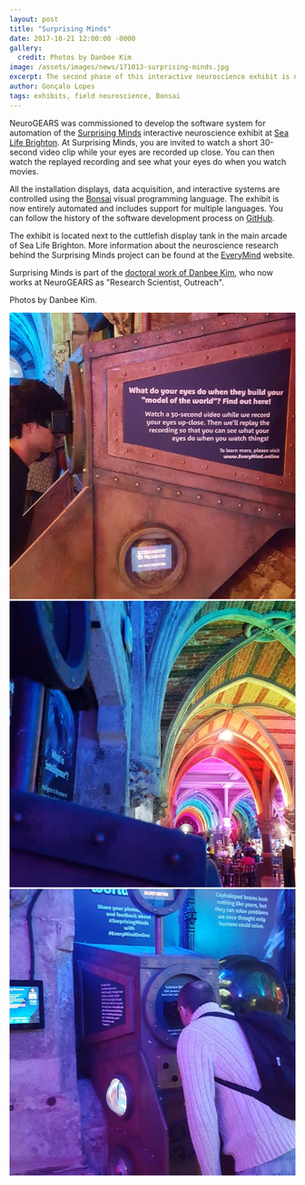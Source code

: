 ```yaml
---
layout: post
title: "Surprising Minds"
date: 2017-10-21 12:00:00 -0000
gallery:
  credit: Photos by Danbee Kim
image: /assets/images/news/171013-surprising-minds.jpg
excerpt: The second phase of this interactive neuroscience exhibit is now running at Sea Life Brighton.
author: Gonçalo Lopes
tags: exhibits, field neuroscience, Bonsai
---
```


NeuroGEARS was commissioned to develop the software system for automation of the [Surprising Minds](http://www.everymind.online/SurprisingMinds/) interactive neuroscience exhibit at [Sea Life Brighton](https://www.visitsealife.com/brighton/). At Surprising Minds, you are invited to watch a short 30-second video clip while your eyes are recorded up close. You can then watch the replayed recording and see what your eyes do when you watch movies.

All the installation displays, data acquisition, and interactive systems are controlled using the [Bonsai](http://bonsai-rx.org/) visual programming language. The exhibit is now entirely automated and includes support for multiple languages. You can follow the history of the software development process on [GitHub](https://github.com/everymind/SurprisingMinds-Exhibit).

The exhibit is located next to the cuttlefish display tank in the main arcade of Sea Life Brighton. More information about the neuroscience research behind the Surprising Minds project can be found at the [EveryMind](http://www.everymind.online/) website. 

Surprising Minds is part of the [doctoral work of Danbee Kim](http://www.danbeekim.org/open-lab-notebook/), who now works at NeuroGEARS as "Research Scientist, Outreach". 

Photos by Danbee Kim. 

<div class="gallery">
  <div class="popup-gallery">
    <a title="The Exhibit" href="/assets/images/news/171013-surprising-minds.jpg"><img src="/assets/images/news/171013-surprising-minds.jpg"></a>
    <a title="The main arcade at Sea Life Brighton" href="/assets/images/news/170824-surprising-minds.jpg"><img src="/assets/images/news/170824-surprising-minds.jpg"></a>
    <a title="Surprising Minds in Action" href="/assets/images/news/171020-surprising-minds.jpg"><img src="/assets/images/news/171020-surprising-minds.jpg"></a>
  </div>
</div>
